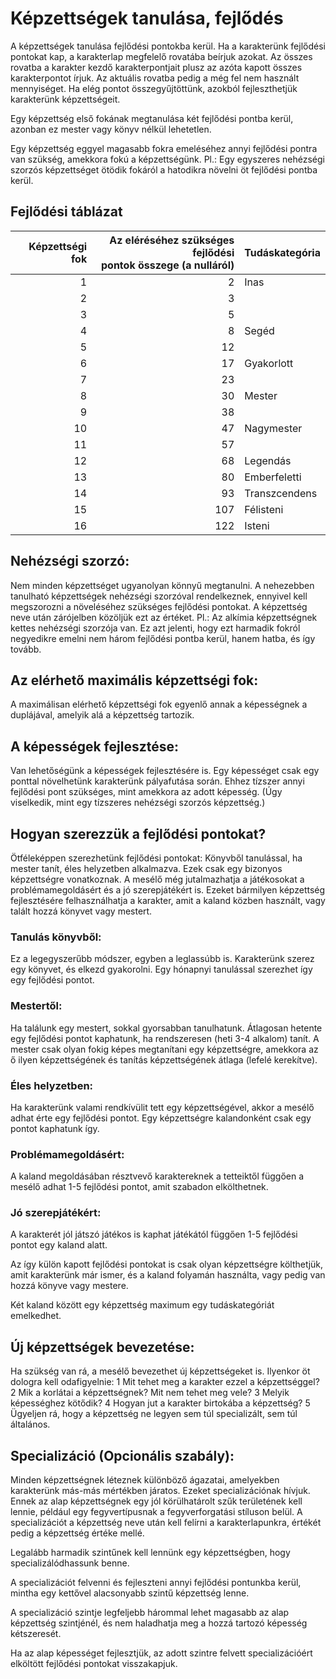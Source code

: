 # Képzettségek tanulása, fejlődés

A képzettségek tanulása fejlődési pontokba kerül. Ha a karakterünk fejlődési pontokat kap, a karakterlap megfelelő rovatába beírjuk azokat. Az összes rovatba a karakter kezdő karakterpontjait plusz az azóta kapott összes karakterpontot írjuk. Az aktuális rovatba pedig a még fel nem használt mennyiséget. Ha elég pontot összegyűjtöttünk, azokból fejleszthetjük karakterünk képzettségeit.

Egy képzettség első fokának megtanulása két fejlődési pontba kerül, azonban ez mester vagy könyv nélkül lehetetlen.

Egy képzettség eggyel magasabb fokra emeléséhez annyi fejlődési pontra van szükség, amekkora fokú a képzettségünk. Pl.: Egy egyszeres nehézségi szorzós képzettséget ötödik fokáról a hatodikra növelni öt fejlődési pontba kerül.

## Fejlődési táblázat
Képzettségi fok|Az eléréséhez szükséges fejlődési <br> pontok összege (a nulláról)|Tudáskategória
--------------:|------------------------------------------------------------:|--------------
1|2|Inas
2|3|
3|5|
4|8|Segéd
5|12|
6|17|Gyakorlott
7|23|
8|30|Mester
9|38|
10|47|Nagymester
11|57|
12|68|Legendás
13|80|Emberfeletti
14|93|Transzcendens
15|107|Félisteni
16|122|Isteni

## Nehézségi szorzó:
Nem minden képzettséget ugyanolyan könnyű megtanulni. A nehezebben tanulható képzettségek nehézségi szorzóval rendelkeznek, ennyivel kell megszorozni a növeléséhez szükséges fejlődési pontokat. A képzettség neve után zárójelben közöljük ezt az értéket. Pl.: Az alkímia képzettségnek kettes nehézségi szorzója van. Ez azt jelenti, hogy ezt harmadik fokról negyedikre emelni nem három fejlődési pontba kerül, hanem hatba, és így tovább.

## Az elérhető maximális képzettségi fok:
A maximálisan elérhető képzettségi fok egyenlő annak a képességnek a duplájával, amelyik alá a képzettség tartozik.

## A képességek fejlesztése:
Van lehetőségünk a képességek fejlesztésére is. Egy képességet csak egy ponttal növelhetünk karakterünk pályafutása során. Ehhez tízszer annyi fejlődési pont szükséges, mint amekkora az adott képesség. (Úgy viselkedik, mint egy tízszeres nehézségi szorzós képzettség.)

## Hogyan szerezzük a fejlődési pontokat?
Ötféleképpen szerezhetünk fejlődési pontokat: Könyvből tanulással, ha mester tanít, éles helyzetben alkalmazva. Ezek csak egy bizonyos képzettségre vonatkoznak. A mesélő még jutalmazhatja a játékosokat a problémamegoldásért és a jó szerepjátékért is. Ezeket bármilyen képzettség fejlesztésére felhasználhatja a karakter, amit a kaland közben használt, vagy talált hozzá könyvet vagy mestert.

### Tanulás könyvből:
Ez a legegyszerűbb módszer, egyben a leglassúbb is. Karakterünk szerez egy könyvet, és elkezd gyakorolni. Egy hónapnyi tanulással szerezhet így egy fejlődési pontot.

### Mestertől:
Ha találunk egy mestert, sokkal gyorsabban tanulhatunk. Átlagosan hetente egy fejlődési pontot kaphatunk, ha rendszeresen (heti 3-4 alkalom) tanít. A mester csak olyan fokig képes megtanítani egy képzettségre, amekkora az ő ilyen képzettségének és tanítás képzettségének átlaga (lefelé kerekítve).

### Éles helyzetben:
Ha karakterünk valami rendkívülit tett egy képzettségével, akkor a mesélő adhat érte egy fejlődési pontot. Egy képzettségre kalandonként csak egy pontot kaphatunk így.

### Problémamegoldásért:
A kaland megoldásában résztvevő karaktereknek a tetteiktől függően a mesélő adhat 1-5 fejlődési pontot, amit szabadon elkölthetnek.

### Jó szerepjátékért:
A karakterét jól játszó játékos is kaphat játékától függően 1-5 fejlődési pontot egy kaland alatt.

Az így külön kapott fejlődési pontokat is csak olyan képzettségre költhetjük, amit karakterünk már ismer, és a kaland folyamán használta, vagy pedig van hozzá könyve vagy mestere.

Két kaland között egy képzettség maximum egy tudáskategóriát emelkedhet.

## Új képzettségek bevezetése:
Ha szükség van rá, a mesélő bevezethet új képzettségeket is. Ilyenkor öt dologra kell odafigyelnie:
1 Mit tehet meg a karakter ezzel a képzettséggel?
2 Mik a korlátai a képzettségnek? Mit nem tehet meg vele?
3 Melyik képességhez kötődik?
4 Hogyan jut a karakter birtokába a képzettség?
5 Ügyeljen rá, hogy a képzettség ne legyen sem túl specializált, sem túl általános.

## Specializáció (Opcionális szabály):
Minden képzettségnek léteznek különböző ágazatai, amelyekben karakterünk más-más mértékben járatos. Ezeket specializációnak hívjuk. Ennek az alap képzettségnek egy jól körülhatárolt szűk területének kell lennie, például egy fegyvertípusnak a fegyverforgatási stíluson belül. A specializációt a képzettség neve után kell felírni a karakterlapunkra, értékét pedig a képzettség értéke mellé. 

Legalább harmadik szintűnek kell lennünk egy képzettségben, hogy specializálódhassunk benne. 

A specializációt felvenni és fejleszteni annyi fejlődési pontunkba kerül, mintha egy kettővel alacsonyabb szintű képzettség lenne.

A specializáció szintje legfeljebb hárommal lehet magasabb az alap képzettség szintjénél, és nem haladhatja meg a hozzá tartozó képesség kétszeresét.

Ha az alap képességet fejlesztjük, az adott szintre felvett specializációért elköltött fejlődési pontokat visszakapjuk.

